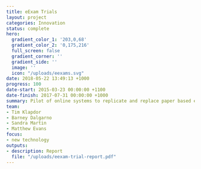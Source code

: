 ```yaml
---
title: eExam Trials
layout: project
categories: Innovation
status: complete
hero:
  gradient_color_1: '203,0,68'
  gradient_color_2: '0,175,216'
  full_screen: false
  gradient_corner: ''
  gradient_side: ''
  image: ''
  icon: "/uploads/eexams.svg"
date: 2018-05-22 13:49:13 +1000
progress: 100
date-start: 2015-03-23 00:00:00 +1100
date-finish: 2017-07-31 00:00:00 +1000
summary: Pilot of online systems to replicate and replace paper based exams.
team:
- Tim Klapdor
- Barney Dalgarno
- Sandra Martin
- Matthew Evans
focus:
- new technology
outputs:
- description: Report
  file: "/uploads/eexam-trial-report.pdf"
---
```

